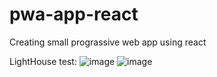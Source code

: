 # pwa-app-react
Creating small prograssive web app using react

LightHouse test:
![image](https://user-images.githubusercontent.com/74255678/219955992-7cb5b15e-3b07-485e-b5c4-193bf2ac8d05.png)
![image](https://user-images.githubusercontent.com/74255678/219956032-567cbf8c-4340-42dc-9781-53bd29cdb5f5.png)
